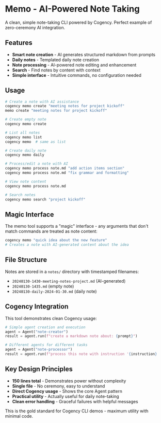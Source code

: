 # Memo - AI-Powered Note Taking

A clean, simple note-taking CLI powered by Cogency. Perfect example of zero-ceremony AI integration.

## Features

- **Smart note creation** - AI generates structured markdown from prompts
- **Daily notes** - Templated daily note creation
- **Note processing** - AI-powered note editing and enhancement
- **Search** - Find notes by content with context
- **Simple interface** - Intuitive commands, no configuration needed

## Usage

```bash
# Create a note with AI assistance
cogency memo create "meeting notes for project kickoff"
memo create "meeting notes for project kickoff"

# Create empty note
cogency memo create

# List all notes
cogency memo list
cogency memo  # same as list

# Create daily note
cogency memo daily

# Process/edit a note with AI
cogency memo process note.md "add action items section"
cogency memo process note.md "fix grammar and formatting"

# View note content
cogency memo process note.md

# Search notes
cogency memo search "project kickoff"
```

## Magic Interface

The memo tool supports a "magic" interface - any arguments that don't match commands are treated as note content:

```bash
cogency memo "quick idea about the new feature"
# Creates a note with AI-generated content about the idea
```

## File Structure

Notes are stored in a `notes/` directory with timestamped filenames:
- `20240130-1430-meeting-notes-project.md` (AI-generated)
- `20240130-1435.md` (empty note)
- `20240130-daily-2024-01-30.md` (daily note)

## Cogency Integration

This tool demonstrates clean Cogency usage:

```python
# Simple agent creation and execution
agent = Agent("note-creator")
result = agent.run(f"create a markdown note about: {prompt}")

# Different agents for different tasks
agent = Agent("note-processor")
result = agent.run(f"process this note with instruction '{instruction}':\n\n{content}")
```

## Key Design Principles

- **150 lines total** - Demonstrates power without complexity
- **Single file** - No ceremony, easy to understand
- **Direct Cogency usage** - Shows the core Agent pattern
- **Practical utility** - Actually useful for daily note-taking
- **Clean error handling** - Graceful failures with helpful messages

This is the gold standard for Cogency CLI demos - maximum utility with minimal code.